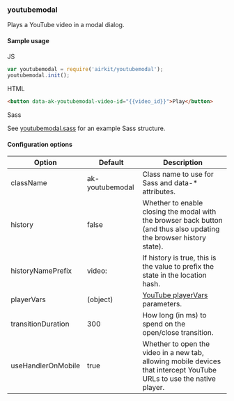 ### youtubemodal

Plays a YouTube video in a modal dialog.

#### Sample usage

JS

```javascript
var youtubemodal = require('airkit/youtubemodal');
youtubemodal.init();
```

HTML

```html
<button data-ak-youtubemodal-video-id="{{video_id}}">Play</button>
```

Sass

See [youtubemodal.sass](youtubemodal.sass) for an example Sass structure.

#### Configuration options

Option | Default | Description
------ | ------- | -----------
className | ak-youtubemodal | Class name to use for Sass and data-* attributes.
history | false | Whether to enable closing the modal with the browser back button (and thus also updating the browser history state).
historyNamePrefix | video: | If history is true, this is the value to prefix the state in the location hash.
playerVars | (object) | [YouTube playerVars](https://developers.google.com/youtube/player_parameters#Parameters) parameters.
transitionDuration | 300 | How long (in ms) to spend on the open/close transition.
useHandlerOnMobile | true | Whether to open the video in a new tab, allowing mobile devices that intercept YouTube URLs to use the native player.
